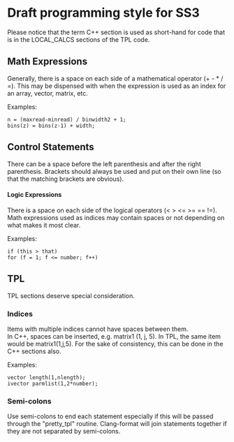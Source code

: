 # Draft programming style for SS3
Please notice that the term C++ section is used as short-hand for code that is in the LOCAL_CALCS sections of the TPL code.

## Math Expressions
Generally, there is a space on each side of a mathematical operator (+ - * / =).
This may be dispensed with when the expression is used as an index for an array, vector, matrix, etc.

Examples:

    n = (maxread-minread) / binwidth2 + 1;
    bins(z) = bins(z-1) + width;

## Control Statements
There can be a space before the left parenthesis and after the right parenthesis. Brackets should always be used and put on their own line (so that the matching brackets are obvious).

#### Logic Expressions
There is a space on each side of the logical operators (< > <= >= == !=).
Math expressions used as indices may contain spaces or not depending on what makes it most clear.

Examples:  

    if (this > that)
    for (f = 1; f <= number; f++)

## TPL
TPL sections deserve special consideration.

### Indices
Items with multiple indices cannot have spaces between them.  
In C++, spaces can be inserted, e.g. matrix1 (1, j, 5).
In TPL, the same item would be matrix1(1,j,5). For the sake of consistency, this can be done in the C++ sections also.

Examples:

    vector length(1,nlength);
    ivector parmlist(1,2*number);

### Semi-colons
Use semi-colons to end each statement especially if this will be
passed through the "pretty_tpl" routine. Clang-format will join
statements together if they are not separated by semi-colons.
